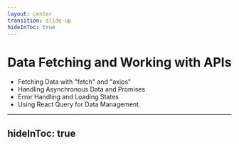 ```yaml
---
layout: center
transition: slide-up
hideInToc: true
---
```


# Data Fetching and Working with APIs

<div mt-2 />

- Fetching Data with "fetch" and "axios"
- Handling Asynchronous Data and Promises
- Error Handling and Loading States
- Using React Query for Data Management

---
hideInToc: true
---

